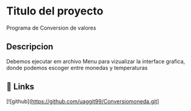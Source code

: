 # Titulo del proyecto

Programa de  Conversion  de valores

## Descripcion 

Debemos ejecutar em archivo Menu para vizualizar la  interface grafica, donde podemos escoger entre   monedas y temperaturas

## 🔗 Links
[![github](https://github.com/uaggit99/Conversiomoneda.git]
